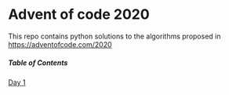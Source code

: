 # Advent of code 2020
This repo contains python solutions to the algorithms proposed in https://adventofcode.com/2020

##### Table of Contents  
[Day 1](day01)